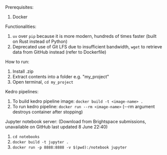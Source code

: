 Prerequisites:
1. Docker

Functionalities:
1. ```uv``` over ```pip``` because it is more modern, hundreds of times faster (built on Rust instead of Python)
2. Deprecated use of Git LFS due to insufficient bandwidth, ```wget``` to retrieve data from GitHub instead (refer to Dockerfile)

How to run:
1. Install .zip
2.  Extract contents into a folder e.g. "my_project"
3.  Open terminal, ```cd my_project```

Kedro pipelines:
1.  To build kedro pipeline image: ```docker build -t <image-name> .```
2.  To run kedro pipeline: ```docker run --rm <image-name>``` (--rm argument destroys container after stopping)

Jupyter notebook server: (Download from Brightspace submissions, unavailable on GitHub last updated 8 June 22:40)
1. ```cd notebooks```
2. ```docker build -t jupyter .```
3. ```docker run -p 8888:8888 -v $(pwd):/notebook jupyter```
